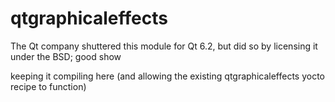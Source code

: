 # qtgraphicaleffects

The Qt company shuttered this module for Qt 6.2, but did so by licensing it under the BSD; good show

keeping it compiling here (and allowing the existing qtgraphicaleffects yocto recipe to function)
